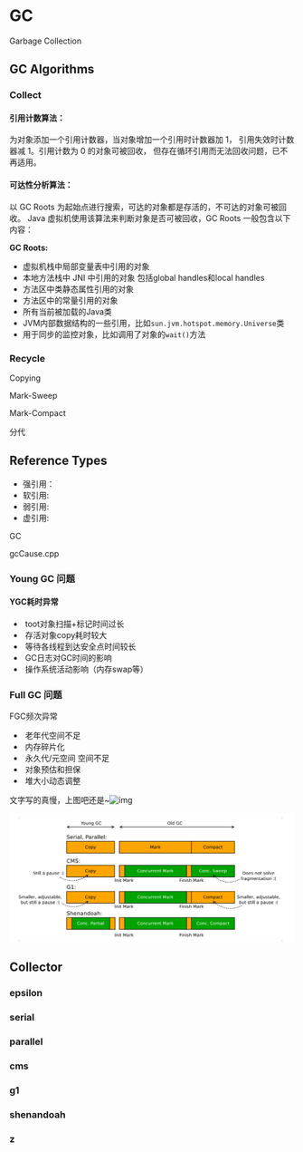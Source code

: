 # GC
Garbage Collection 
## GC Algorithms

### Collect 
#### 引用计数算法：

   为对象添加一个引用计数器，当对象增加一个引用时计数器加 1，
        引用失效时计数器减 1。引用计数为 0 的对象可被回收，
        但存在循环引用而无法回收问题，已不再适用。



#### 可达性分析算法：

  以 GC Roots 为起始点进行搜索，可达的对象都是存活的，不可达的对象可被回收。
  Java 虚拟机使用该算法来判断对象是否可被回收，GC Roots 一般包含以下内容：



**GC Roots:**

  - 虚拟机栈中局部变量表中引用的对象
  - 本地方法栈中 JNI 中引用的对象 包括global handles和local handles
  - 方法区中类静态属性引用的对象
  - 方法区中的常量引用的对象
  - 所有当前被加载的Java类
  - JVM内部数据结构的一些引用，比如`sun.jvm.hotspot.memory.Universe`类
  - 用于同步的监控对象，比如调用了对象的`wait()`方法



### Recycle

Copying

Mark-Sweep

Mark-Compact

分代



## Reference Types

- 强引用：
- 软引用:
- 弱引用:
- 虚引用:



GC 

gcCause.cpp



### Young GC 问题

####  YGC耗时异常 

- ​                    toot对象扫描+标记时间过长                
- ​                    存活对象copy耗时较大                
- ​                    等待各线程到达安全点时间较长                
- ​                    GC日志对GC时间的影响                
- ​                    操作系统活动影响（内存swap等）                

### Full GC 问题

 FGC频次异常 

- ​                    老年代空间不足                
- ​                    内存碎片化                
- ​                    永久代/元空间 空间不足                
- ​                    对象预估和担保                
- ​                    堆大小动态调整          



文字写的真慢，上图吧还是~![img](https://user-gold-cdn.xitu.io/2020/6/30/1730111bfa01fba7?imageView2/0/w/1280/h/960/format/webp/ignore-error/1)







![GC Collector](../images/GC-collector.png)



## Collector

### epsilon

### serial

### parallel

### cms

### g1

### shenandoah

### z

### 







